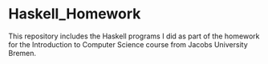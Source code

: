 # Haskell_Homework
This repository includes the Haskell programs I did as part of the homework for the Introduction to Computer Science course from Jacobs University Bremen.

